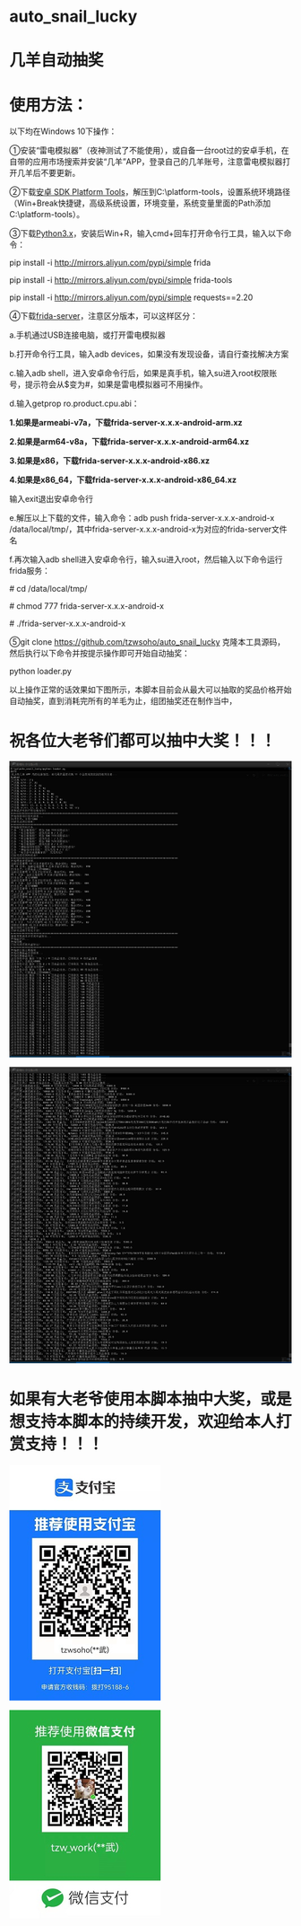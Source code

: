 # auto_snail_lucky
# 几羊自动抽奖

# 使用方法：
以下均在Windows 10下操作：

①安装“雷电模拟器”（夜神测试了不能使用），或自备一台root过的安卓手机，在自带的应用市场搜索并安装“几羊”APP，登录自己的几羊账号，注意雷电模拟器打开几羊后不要更新。

②下载[安卓 SDK Platform Tools](https://developer.android.google.cn/studio/releases/platform-tools)，解压到C:\platform-tools，设置系统环境路径（Win+Break快捷键，高级系统设置，环境变量，系统变量里面的Path添加C:\platform-tools）。

③下载[Python3.x](https://www.python.org/downloads/)，安装后Win+R，输入cmd+回车打开命令行工具，输入以下命令：

pip install -i http://mirrors.aliyun.com/pypi/simple frida

pip install -i http://mirrors.aliyun.com/pypi/simple frida-tools

pip install -i http://mirrors.aliyun.com/pypi/simple requests==2.20

④下载[frida-server](https://github.com/frida/frida/releases/)，注意区分版本，可以这样区分：

a.手机通过USB连接电脑，或打开雷电模拟器

b.打开命令行工具，输入adb devices，如果没有发现设备，请自行查找解决方案

c.输入adb shell，进入安卓命令行后，如果是真手机，输入su进入root权限账号，提示符会从$变为#，如果是雷电模拟器可不用操作。

d.输入getprop ro.product.cpu.abi：

**1.如果是armeabi-v7a，下载frida-server-x.x.x-android-arm.xz**
  
**2.如果是arm64-v8a，下载frida-server-x.x.x-android-arm64.xz**
  
**3.如果是x86，下载frida-server-x.x.x-android-x86.xz**
  
**4.如果是x86_64，下载frida-server-x.x.x-android-x86_64.xz**
  
  输入exit退出安卓命令行
  
e.解压以上下载的文件，输入命令：adb push frida-server-x.x.x-android-x /data/local/tmp/，其中frida-server-x.x.x-android-x为对应的frida-server文件名

f.再次输入adb shell进入安卓命令行，输入su进入root，然后输入以下命令运行frida服务：

\# cd /data/local/tmp/

\# chmod 777 frida-server-x.x.x-android-x

\# ./frida-server-x.x.x-android-x

⑤git clone https://github.com/tzwsoho/auto_snail_lucky 克隆本工具源码，然后执行以下命令并按提示操作即可开始自动抽奖：

python loader.py


以上操作正常的话效果如下图所示，本脚本目前会从最大可以抽取的奖品价格开始自动抽奖，直到消耗完所有的羊毛为止，组团抽奖还在制作当中，

# 祝各位大老爷们都可以抽中大奖！！！

![1.png](./img/1.png)

![2.png](./img/2.png)



# 如果有大老爷使用本脚本抽中大奖，或是想支持本脚本的持续开发，欢迎给本人打赏支持！！！

![alipay.png](./img/alipay.jpg)

![wechat.png](./img/wechat.jpg)
